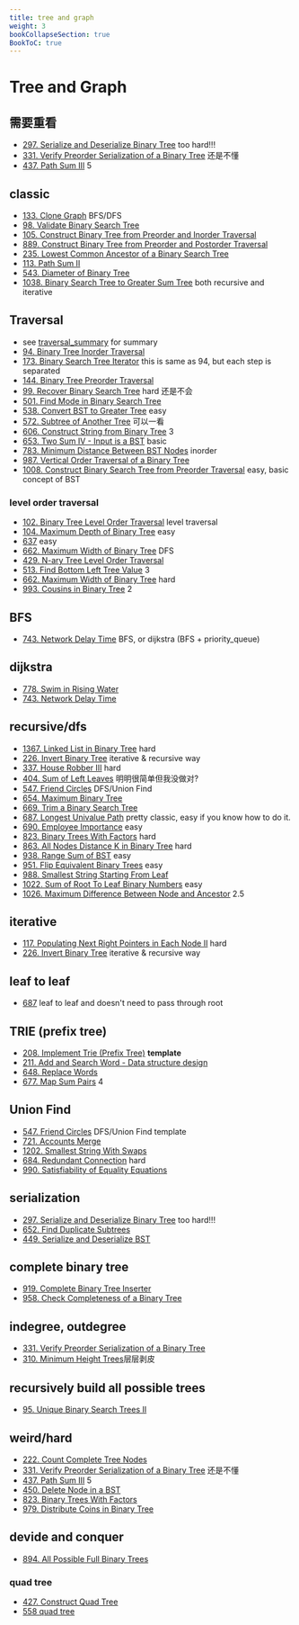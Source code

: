 ```yaml
---
title: tree and graph
weight: 3
bookCollapseSection: true
BookToC: true
---
```

# Tree and Graph

## 需要重看
- [297. Serialize and Deserialize Binary Tree](297) too hard!!!
- [331. Verify Preorder Serialization of a Binary Tree](331) 还是不懂
- [437. Path Sum III](437) 5


## classic
- [133. Clone Graph](133) BFS/DFS
- [98. Validate Binary Search Tree](98)
- [105. Construct Binary Tree from Preorder and Inorder Traversal](105)
- [889. Construct Binary Tree from Preorder and Postorder Traversal](889)
- [235. Lowest Common Ancestor of a Binary Search Tree](235)
- [113. Path Sum II](113)
- [543. Diameter of Binary Tree](543)
- [1038. Binary Search Tree to Greater Sum Tree](1038) both recursive and iterative

## Traversal
- see [traversal_summary](traversal) for summary
- [94. Binary Tree Inorder Traversal](94)
- [173. Binary Search Tree Iterator](173) this is same as 94, but each step is separated
- [144. Binary Tree Preorder Traversal](144)
- [99. Recover Binary Search Tree](99) hard 还是不会
- [501. Find Mode in Binary Search Tree](501)
- [538. Convert BST to Greater Tree](538) easy
- [572. Subtree of Another Tree](572) 可以一看
- [606. Construct String from Binary Tree](606) 3
- [653. Two Sum IV - Input is a BST](653) basic
- [783. Minimum Distance Between BST Nodes](783) inorder
- [987. Vertical Order Traversal of a Binary Tree](987)
- [1008. Construct Binary Search Tree from Preorder Traversal](1008) easy, basic concept of BST

### level order traversal
- [102. Binary Tree Level Order Traversal](120) level traversal
- [104. Maximum Depth of Binary Tree](104) easy
- [637](637) easy
- [662. Maximum Width of Binary Tree](662) DFS 
- [429. N-ary Tree Level Order Traversal](429)
- [513. Find Bottom Left Tree Value](513) 3
- [662. Maximum Width of Binary Tree](662) hard
- [993. Cousins in Binary Tree](993) 2


## BFS
- [743. Network Delay Time](764) BFS, or dijkstra (BFS + priority_queue)

## dijkstra
- [778. Swim in Rising Water](778)
- [743. Network Delay Time](743)



## recursive/dfs
- [1367. Linked List in Binary Tree](1367) hard
- [226. Invert Binary Tree](266) iterative & recursive way
- [337. House Robber III](337) hard
- [404. Sum of Left Leaves](404) 明明很简单但我没做对?
- [547. Friend Circles](547) DFS/Union Find
- [654. Maximum Binary Tree](654) 
- [669. Trim a Binary Search Tree](669)
- [687. Longest Univalue Path](687) pretty classic, easy if you know how to do it.
- [690. Employee Importance](690) easy
- [823. Binary Trees With Factors](823) hard
- [863. All Nodes Distance K in Binary Tree](863) hard
- [938. Range Sum of BST](938) easy
- [951. Flip Equivalent Binary Trees](951) easy
- [988. Smallest String Starting From Leaf](988)
- [1022. Sum of Root To Leaf Binary Numbers](1022) easy
- [1026. Maximum Difference Between Node and Ancestor](1026) 2.5

## iterative
- [117. Populating Next Right Pointers in Each Node II](117) hard
- [226. Invert Binary Tree](266) iterative & recursive way

## leaf to leaf 
- [687](687) leaf to leaf and doesn't need to pass through root

## TRIE (prefix tree)
- [208. Implement Trie (Prefix Tree)](208) **template**
- [211. Add and Search Word - Data structure design](211)
- [648. Replace Words](648)
- [677. Map Sum Pairs](677) 4


## Union Find
- [547. Friend Circles](547) DFS/Union Find template
- [721. Accounts Merge](721)
- [1202. Smallest String With Swaps](docs/1202)
- [684. Redundant Connection](684) hard
- [990. Satisfiability of Equality Equations](990)


## serialization
- [297. Serialize and Deserialize Binary Tree](297) too hard!!!
- [652. Find Duplicate Subtrees](652)
- [449. Serialize and Deserialize BST](449)

## complete binary tree
- [919. Complete Binary Tree Inserter](919)
- [958. Check Completeness of a Binary Tree](958)

## indegree, outdegree
- [331. Verify Preorder Serialization of a Binary Tree](331)
- [310. Minimum Height Trees](310)层层剥皮


## recursively build all possible trees
- [95. Unique Binary Search Trees II](95)

## weird/hard
- [222. Count Complete Tree Nodes](222)
- [331. Verify Preorder Serialization of a Binary Tree](331) 还是不懂
- [437. Path Sum III](437) 5
- [450. Delete Node in a BST](450)
- [823. Binary Trees With Factors](823)
- [979. Distribute Coins in Binary Tree](979)

## devide and conquer
- [894. All Possible Full Binary Trees](894)
### quad tree
- [427. Construct Quad Tree](427)
- [558 quad tree](558)
